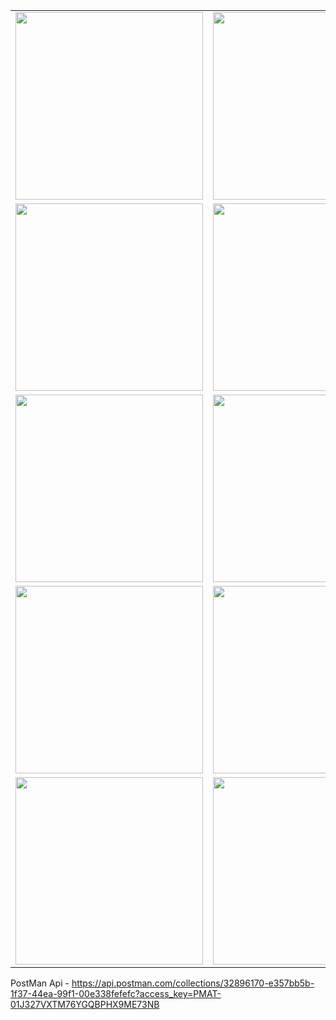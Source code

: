 <table>
  <tr>
    <td><img src="https://github.com/user-attachments/assets/dad23e4a-f7d6-4695-b300-1ab77b459e9a" width="300"/></td>
    <td><img src="https://github.com/user-attachments/assets/91dbca97-1fe3-4dd6-8ac3-09d3f5df3e93" width="300"/></td>
  </tr>
  <tr>
    <td><img src="https://github.com/user-attachments/assets/d17e51c6-0175-45b5-92dc-8bad4fe8ec15" width="300"/></td>
    <td><img src="https://github.com/user-attachments/assets/385e6f0a-89cb-445d-b5db-7f23512c79c8" width="300"/></td>
  </tr>
  <tr>
    <td><img src="https://github.com/user-attachments/assets/f17babc1-0c2c-45ef-94da-b66c173d7896" width="300"/></td>
    <td><img src="https://github.com/user-attachments/assets/cf46f43a-dd0e-4e5e-9e23-9985c74b9d11" width="300"/></td>
  </tr>
  <tr>
    <td><img src="https://github.com/user-attachments/assets/1e4cc0ae-2019-46d8-8e99-ec14c20f0d40" width="300"/></td>
    <td><img src="https://github.com/user-attachments/assets/41672277-15a8-4eb3-aaae-eae6406bb6f5" width="300"/></td>
  </tr>
  <tr>
    <td><img src="https://github.com/user-attachments/assets/598f28bb-8b44-486f-b69b-d37803f3564e" width="300"/></td>
    <td><img src="https://github.com/user-attachments/assets/9d4572d6-9489-4931-809b-ac9472424c50" width="300"/></td>
  </tr>
</table>


PostMan Api - https://api.postman.com/collections/32896170-e357bb5b-1f37-44ea-99f1-00e338fefefc?access_key=PMAT-01J327VXTM76YGQBPHX9ME73NB
